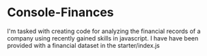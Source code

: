 # Console-Finances
I'm tasked with creating code for analyzing the financial records of a company using recently gained skills in javascript. I have have been provided with a financial dataset in the starter/index.js

